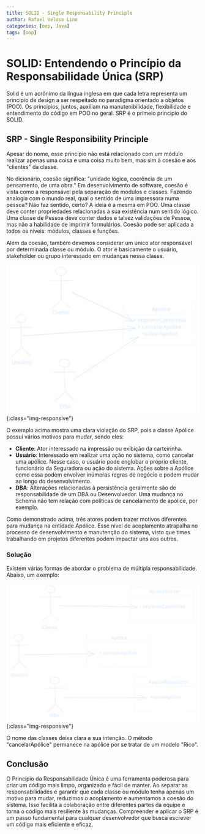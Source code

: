 ```yaml
---
title: SOLID - Single Responsability Principle
author: Rafael Veloso Lino
categories: [oop, Java]
tags: [oop]
---
```


# SOLID: Entendendo o Princípio da Responsabilidade Única (SRP)

Solid é um acrônimo da língua inglesa em que cada letra representa um princípio de design a ser respeitado no paradigma orientado a objetos (POO). Os princípios, juntos, auxiliam na manutenibilidade, flexibilidade e entendimento do código em POO no geral. SRP é o primeio principio do SOLID.

## SRP - Single Responsibility Principle

Apesar do nome, esse princípio não está relacionado com um módulo realizar apenas uma coisa e uma coisa muito bem, mas sim à coesão e aos "clientes" da classe.

No dicionário, coesão significa: "unidade lógica, coerência de um pensamento, de uma obra." Em desenvolvimento de software, coesão é vista como a responsável pela separação de módulos e classes. Fazendo analogia com o mundo real, qual o sentido de uma impressora numa pessoa? Não faz sentido, certo? A ideia é a mesma em POO. Uma classe deve conter propriedades relacionadas à sua existência num sentido lógico. Uma classe de Pessoa deve conter dados e talvez validações de Pessoa, mas não a habilidade de imprimir formulários. Coesão pode ser aplicada a todos os níveis: módulos, classes e funções.

Além da coesão, também devemos considerar um único ator responsável por determinada classe ou módulo. O ator é basicamente o usuário, stakeholder ou grupo interessado em mudanças nessa classe.

![SRP_example_violation](/assets/img/SRP_violation.svg){:class="img-responsive"}

O exemplo acima mostra uma clara violação do SRP, pois a classe Apólice possui vários motivos para mudar, sendo eles:

- **Cliente**: Ator interessado na impressão ou exibição da carteirinha.
- **Usuário**: Interessado em realizar uma ação no sistema, como cancelar uma apólice. Nesse caso, o usuário pode englobar o próprio cliente, funcionário da Seguradora ou ação do sistema. Ações sobre a Apólice como essa podem envolver inúmeras regras de negócio e podem mudar ao longo do desenvolvimento.
- **DBA**: Alterações relacionadas à persistência geralmente são de responsabilidade de um DBA ou Desenvolvedor. Uma mudança no Schema não tem relação com políticas de cancelamento de apólice, por exemplo.

Como demonstrado acima, três atores podem trazer motivos diferentes para mudança na entidade Apólice. Esse nível de acoplamento atrapalha no processo de desenvolvimento e manutenção do sistema, visto que times trabalhando em projetos diferentes podem impactar uns aos outros.

### Solução

Existem várias formas de abordar o problema de múltipla responsabilidade. Abaixo, um exemplo:

![SRP_example_fix](/assets/img/SRP_done_right.svg){:class="img-responsive"}


O nome das classes deixa clara a sua intenção. O método "cancelarApólice" permanece na apólice por se tratar de um modelo "Rico".

## Conclusão

O Princípio da Responsabilidade Única é uma ferramenta poderosa para criar um código mais limpo, organizado e fácil de manter. Ao separar as responsabilidades e garantir que cada classe ou módulo tenha apenas um motivo para mudar, reduzimos o acoplamento e aumentamos a coesão do sistema. Isso facilita a colaboração entre diferentes partes da equipe e torna o código mais resiliente às mudanças. Compreender e aplicar o SRP é um passo fundamental para qualquer desenvolvedor que busca escrever um código mais eficiente e eficaz.
